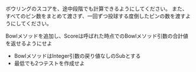 ボウリングのスコアを、途中段階でも計算できるようにしてください。
また、すべてのピン数をまとめて渡さず、一回ずつ投球する度倒したピンの数を渡すようにしてください。

Bowlメソッドを追加し、Scoreは呼ばれた時点でのBowlメソッド引数の合計値を返せるようにせよ

- BowlメソッドはInteger引数の戻り値なしのSubとする
- 最低でも2つテストを作成せよ